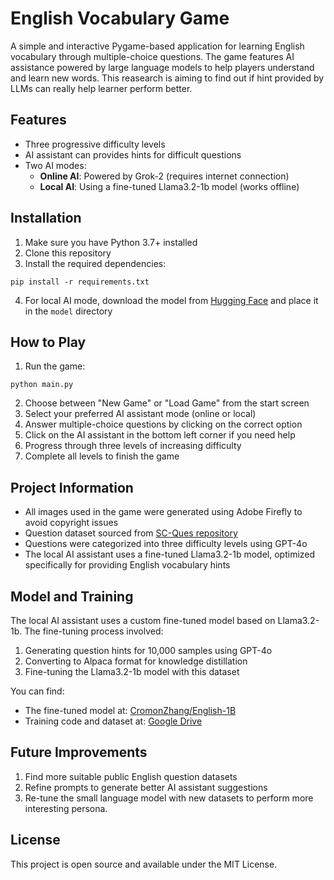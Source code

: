 # English Vocabulary Game

A simple and interactive Pygame-based application for learning English vocabulary through multiple-choice questions. The game features AI assistance powered by large language models to help players understand and learn new words. This reasearch is aiming to find out if hint provided by LLMs can really help learner perform better.

## Features

- Three progressive difficulty levels
- AI assistant can provides hints for difficult questions
- Two AI modes:
  - **Online AI**: Powered by Grok-2 (requires internet connection)
  - **Local AI**: Using a fine-tuned Llama3.2-1b model (works offline)

## Installation

1. Make sure you have Python 3.7+ installed
2. Clone this repository
3. Install the required dependencies:

```
pip install -r requirements.txt
```

4. For local AI mode, download the model from [Hugging Face](https://huggingface.co/CromonZhang/English-1B) and place it in the `model` directory

## How to Play

1. Run the game:
```
python main.py
```

2. Choose between "New Game" or "Load Game" from the start screen
3. Select your preferred AI assistant mode (online or local)
4. Answer multiple-choice questions by clicking on the correct option
5. Click on the AI assistant in the bottom left corner if you need help
6. Progress through three levels of increasing difficulty
7. Complete all levels to finish the game

## Project Information

- All images used in the game were generated using Adobe Firefly to avoid copyright issues
- Question dataset sourced from [SC-Ques repository](https://github.com/ai4ed/SC-Ques)
- Questions were categorized into three difficulty levels using GPT-4o
- The local AI assistant uses a fine-tuned Llama3.2-1b model, optimized specifically for providing English vocabulary hints

## Model and Training

The local AI assistant uses a custom fine-tuned model based on Llama3.2-1b. The fine-tuning process involved:
1. Generating question hints for 10,000 samples using GPT-4o
2. Converting to Alpaca format for knowledge distillation
3. Fine-tuning the Llama3.2-1b model with this dataset

You can find:
- The fine-tuned model at: [CromonZhang/English-1B](https://huggingface.co/CromonZhang/English-1B)
- Training code and dataset at: [Google Drive](https://drive.google.com/file/d/10syfEXcb7wrEKPVVJ4fxygfbiRSjFPXt/view?usp=sharing)

## Future Improvements

1. Find more suitable public English question datasets
2. Refine prompts to generate better AI assistant suggestions
3. Re-tune the small language model with new datasets to perform more interesting persona.



## License

This project is open source and available under the MIT License.
